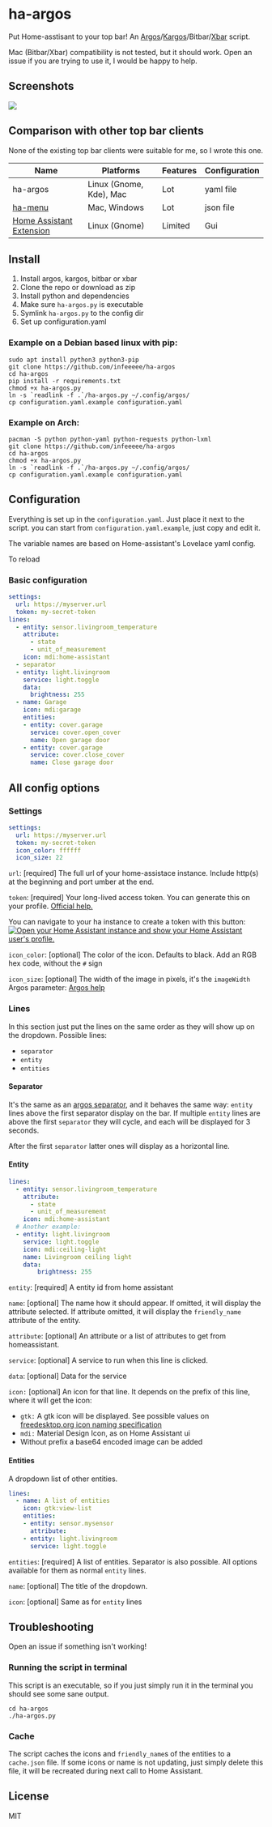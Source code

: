 # ha-argos

Put Home-asstisant to your top bar! An [Argos](https://github.com/p-e-w/argos)/[Kargos](https://github.com/lipido/kargos)/Bitbar/[Xbar](https://github.com/matryer/xbar) script.

Mac (Bitbar/Xbar) compatibility is not tested, but it should work. Open an issue if you are trying to use it, I would be happy to help.

## Screenshots

![](images/Screenshot%20from%202022-05-09%2023-54-36.png)

## Comparison with other top bar clients

None of the existing top bar clients were suitable for me, so I wrote this one.

| Name                                                                                              | Platforms               | Features | Configuration |
| ------------------------------------------------------------------------------------------------- | ----------------------- | -------- | ------------- |
| ha-argos                                                                                          | Linux (Gnome, Kde), Mac | Lot      | yaml file     |
| [ha-menu](https://github.com/addyire/ha-menu)                                                     | Mac, Windows            | Lot      | json file     |
| [Home Assistant Extension](https://extensions.gnome.org/extension/4170/home-assistant-extension/) | Linux (Gnome)           | Limited  | Gui           |

## Install

1. Install argos, kargos, bitbar or xbar
2. Clone the repo or download as zip
3. Install python and dependencies
4. Make sure `ha-argos.py` is executable
5. Symlink `ha-argos.py` to the config dir
6. Set up configuration.yaml

### Example on a Debian based linux with pip:

```shell
sudo apt install python3 python3-pip
git clone https://github.com/infeeeee/ha-argos
cd ha-argos
pip install -r requirements.txt
chmod +x ha-argos.py
ln -s `readlink -f .`/ha-argos.py ~/.config/argos/
cp configuration.yaml.example configuration.yaml
```

### Example on Arch:

```shell
pacman -S python python-yaml python-requests python-lxml
git clone https://github.com/infeeeee/ha-argos
cd ha-argos
chmod +x ha-argos.py
ln -s `readlink -f .`/ha-argos.py ~/.config/argos/
cp configuration.yaml.example configuration.yaml
```

## Configuration

Everything is set up in the `configuration.yaml`. Just place it next to the script. you can start from `configuration.yaml.example`, just copy and edit it. 

The variable names are based on Home-assistant's Lovelace yaml config.

To reload

### Basic configuration

```yaml
settings:
  url: https://myserver.url
  token: my-secret-token
lines:
  - entity: sensor.livingroom_temperature
    attribute:
      - state
      - unit_of_measurement
    icon: mdi:home-assistant
  - separator
  - entity: light.livingroom
    service: light.toggle
    data: 
      brightness: 255
  - name: Garage
    icon: mdi:garage
    entities:
    - entity: cover.garage
      service: cover.open_cover
      name: Open garage door
    - entity: cover.garage
      service: cover.close_cover
      name: Close garage door
```

## All config options

### Settings

```yaml
settings:
  url: https://myserver.url
  token: my-secret-token
  icon_color: ffffff
  icon_size: 22
```

`url`: [required] The full url of your home-assistace instance. Include http(s) at the beginning and port umber at the end.

`token`: [required] Your long-lived access token. You can generate this on your profile. [Official help.](https://www.home-assistant.io/docs/authentication/#your-account-profile)

You can navigate to your ha instance to create a token with this button: [![Open your Home Assistant instance and show your Home Assistant user's profile.](https://my.home-assistant.io/badges/profile.svg)](https://my.home-assistant.io/redirect/profile/)

`icon_color`: [optional] The color of the icon. Defaults to black. Add an RGB hex code, without the `#` sign

`icon_size`: [optional] The width of the image in pixels, it's the `imageWidth` Argos parameter: [Argos help](https://github.com/p-e-w/argos#line-attributes)

### Lines

In this section just put the lines on the same order as they will show up on the dropdown. Possible lines:
- `separator`
- `entity`
- `entities`

#### Separator

It's the same as an [argos separator](https://github.com/p-e-w/argos#rendering), and it behaves the same way: `entity` lines above the first separator display on the bar. If multiple `entity` lines are above the first `separator` they will cycle, and each will be displayed for 3 seconds.

After the first `separator` latter ones will display as a horizontal line.

#### Entity

```yaml
lines:
  - entity: sensor.livingroom_temperature
    attribute:
      - state
      - unit_of_measurement
    icon: mdi:home-assistant
  # Another example:
  - entity: light.livingroom
    service: light.toggle
    icon: mdi:ceiling-light
    name: Livingroom ceiling light
    data:
        brightness: 255
```

`entity`: [required] A entity id from home assistant

`name`: [optional] The name how it should appear. If omitted, it will display the attribute selected. If attribute omitted, it will display the `friendly_name` attribute of the entity.

`attribute`: [optional] An attribute or a list of attributes to get from homeassistant.

`service`: [optional] A service to run when this line is clicked.

`data`: [optional] Data for the service

`icon:` [optional] An icon for that line. It depends on the prefix of this line, where it will get the icon:

- `gtk:` A gtk icon will be displayed. See possible values on [freedesktop.org icon naming specification](https://specifications.freedesktop.org/icon-naming-spec/icon-naming-spec-latest.html)
- `mdi:` Material Design Icon, as on Home Assistant ui
- Without prefix a base64 encoded image can be added

#### Entities

A dropdown list of other entities.

```yaml
lines:
  - name: A list of entities
    icon: gtk:view-list
    entities:
    - entity: sensor.mysensor
      attribute: 
    - entity: light.livingroom
      service: light.toggle
```

`entities`: [required] A list of entities. Separator is also possible. All options available for them as normal `entity` lines.

`name`: [optional] The title of the dropdown. 

`icon`: [optional] Same as for `entity` lines

## Troubleshooting

Open an issue if something isn't working!

### Running the script in terminal

This script is an executable, so if you just simply run it in the terminal you should see some sane output.

```shell
cd ha-argos
./ha-argos.py
```

### Cache

The script caches the icons and `friendly_name`s of the entities to a `cache.json` file. If some icons or name is not updating, just simply delete this file, it will be recreated during next call to Home Assistant.


## License

MIT

